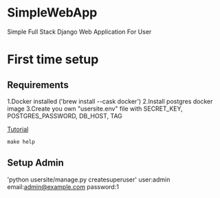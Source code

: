 # SimpleWebApp
Simple Full Stack Django Web Application For User

# First time setup
## Requirements
1.Docker installed ('brew install --cask docker')
2.Install postgres docker image
3.Create you own "usersite.env" file with SECRET_KEY, POSTGRES_PASSWORD, DB_HOST, TAG

[Tutorial](https://developer.mozilla.org/en-US/docs/Learn/Server-side/Django/Introduction)
```
make help
```

## Setup Admin
'python usersite/manage.py createsuperuser'
user:admin
email:admin@example.com
password:1
